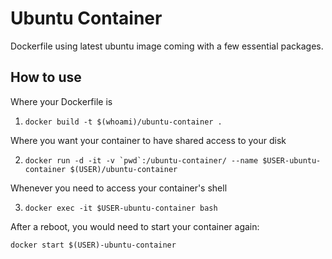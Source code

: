 # Ubuntu Container

Dockerfile using latest ubuntu image coming with a few essential packages.

## How to use
Where your Dockerfile is

1. `docker build -t $(whoami)/ubuntu-container .`

Where you want your container to have shared access to your disk

2. ```docker run -d -it -v `pwd`:/ubuntu-container/ --name $USER-ubuntu-container $(USER)/ubuntu-container```

Whenever you need to access your container's shell

3. `docker exec -it $USER-ubuntu-container bash`

After a reboot, you would need to start your container again:

`docker start $(USER)-ubuntu-container`


